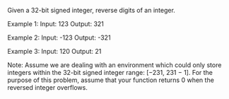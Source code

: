 Given a 32-bit signed integer, reverse digits of an integer.

Example 1:
  Input: 123
  Output: 321

Example 2:
  Input: -123
  Output: -321

Example 3:
  Input: 120
  Output: 21

Note:
Assume we are dealing with an environment which could only store integers within the 32-bit signed integer range: [−231,  231 − 1]. For the purpose of this problem, assume that your function returns 0 when the reversed integer overflows.
